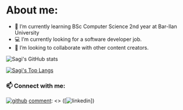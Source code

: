 
# About me:

- 🌱 I’m currently learning BSc Computer Science 2nd year at Bar-Ilan University
-  :computer: I’m currently looking for a software developer job.
- 👯 I’m looking to collaborate with other content creators.


![Sagi's GitHub stats](https://github-readme-stats.vercel.app/api?username=Sagi1500&show_icons=true&theme=dracula)

[![Sagi's Top Langs](https://github-readme-stats.vercel.app/api/top-langs/?username=Sagi1500&layout=compact)](https://github.com/Sagi1500/github-readme-stats)


### 📫 Connect with me:
[![github](https://cloud.githubusercontent.com/assets/17016297/18839843/0e06a67a-83d2-11e6-993a-b35a182500e0.png)][1]
[comment]: <> ([![linkedin](https://cloud.githubusercontent.com/assets/17016297/18839848/0fc7e74e-83d2-11e6-8c6a-277fc9d6e067.png)])

[1]: https://github.com/Sagi1500
[comment]: <> ([2]: https://www.linkedin.com/in/osherelhadad)

